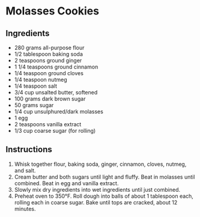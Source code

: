 # Molasses Cookies

## Ingredients

- 280 grams all-purpose flour
- 1/2 tablespoon baking soda
- 2 teaspoons ground ginger
- 1 1/4 teaspoons ground cinnamon
- 1/4 teaspoon ground cloves
- 1/4 teaspoon nutmeg
- 1/4 teaspoon salt
- 3/4 cup unsalted butter, softened
- 100 grams dark brown sugar
- 50 grams sugar
- 1/4 cup unsulphured/dark molasses
- 1 egg
- 2 teaspoons vanilla extract
- 1/3 cup coarse sugar (for rolling)

## Instructions

1. Whisk together flour, baking soda, ginger, cinnamon, cloves, nutmeg, and salt.
2. Cream butter and both sugars until light and fluffy. Beat in molasses until combined. Beat in egg and vanilla extract.
3. Slowly mix dry ingredients into wet ingredients until just combined.
4. Preheat oven to 350°F. Roll dough into balls of about 1 tablespoon each, rolling each in coarse sugar. Bake until tops are cracked, about 12 minutes.
